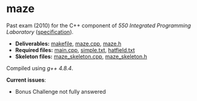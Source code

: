 # maze

Past exam (2010) for the C++ component of _550 Integrated Programming Laboratory_ ([specification](spec.pdf)).

- __Deliverables:__ [makefile](makefile), [maze.cpp](maze.cpp), [maze.h](maze.h)
- __Required files:__ [main.cpp](main.cpp), [simple.txt](simple.txt), [hatfield.txt](hatfield.txt)
- __Skeleton files:__ [maze_skeleton.cpp](maze_skeleton.cpp), [maze_skeleton.h](maze_skeleton.h)

Compiled using _g++ 4.8.4_.

**Current issues**:
  - Bonus Challenge not fully answered
